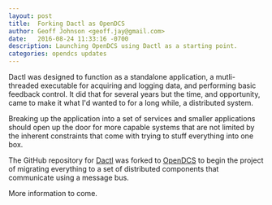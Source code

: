 ```yaml
---
layout: post
title:  Forking Dactl as OpenDCS
author: Geoff Johnson <geoff.jay@gmail.com>
date:   2016-08-24 11:33:16 -0700
description: Launching OpenDCS using Dactl as a starting point.
categories: opendcs updates
---
```


Dactl was designed to function as a standalone application, a mutli-threaded
executable for acquiring and logging data, and performing basic feedback
control. It did that for several years but the time, and opportunity, came to
make it what I'd wanted to for a long while, a distributed system.<br/>
<!--break-->

Breaking up the application into a set of services and smaller applications
should open up the door for more capable systems that are not limited by the
inherent constraints that come with trying to stuff everything into one box.

The GitHub repository for [Dactl][dactl-repo] was forked to
[OpenDCS][opendcs-repo] to begin the project of migrating everything to a set of
distributed components that communicate using a message bus.

More information to come.

[dactl-repo]: http://github.com/coanda/dactl
[opendcs-repo]: http://github.com/open-dcs/dcs
